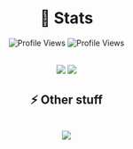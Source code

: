 <h1 align="center"> 🌌 Stats </h1>
<p align="center"> 
    <img src="https://gpvc.arturio.dev/7nr" alt="Profile Views" />
    <img src="https://komarev.com/ghpvc/?username=7nr&color=2C2F33&style=flat-square" alt="Profile Views" /></p>
<p align="center"><br>
    <img src="https://github-readme-stats.vercel.app/api?username=7nr&theme=tokyonight"/>
    <img src="https://github-readme-stats.vercel.app/api/top-langs/?username=7nr"/>
</p>
<h2 align="center"> ⚡ Other stuff </h2>
<p align="center"><br>
  <a href="https://dsc.bio/nxco">
    <img src="https://lanyard-profile-readme.vercel.app/api/899684694407393331"/>
     </a>
</p>

